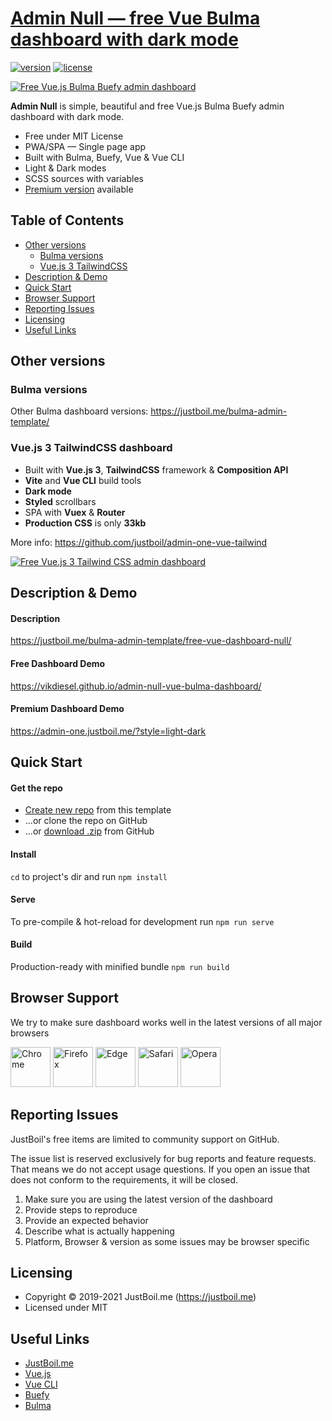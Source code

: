 # [Admin Null — free Vue Bulma dashboard with dark mode](https://justboil.me/bulma-admin-template/free-vue-dashboard-null/)

[![version](https://img.shields.io/github/v/release/vikdiesel/admin-null-vue-bulma-dashboard)](https://justboil.me/bulma-admin-template/free-vue-dashboard-null/)  [![license](https://img.shields.io/badge/license-MIT-blue.svg)](https://justboil.me/bulma-admin-template/free-vue-dashboard-null/)

[![Free Vue.js Bulma Buefy admin dashboard](https://justboil.me/images/null/repository-preview-hi-res.png)](https://vikdiesel.github.io/admin-null-vue-bulma-dashboard/)

**Admin Null** is simple, beautiful and free Vue.js Bulma Buefy admin dashboard with dark mode.

* Free under MIT License
* PWA/SPA — Single page app
* Built with Bulma, Buefy, Vue & Vue CLI
* Light & Dark modes
* SCSS sources with variables
* [Premium version](https://justboil.me/bulma-admin-template/one/) available

## Table of Contents

* [Other versions](#other-versions)
  * [Bulma versions](#bulma-versions)
  * [Vue.js 3 TailwindCSS](#vuejs-3-tailwindcss-dashboard)
* [Description & Demo](#description--demo)
* [Quick Start](#quick-start)
* [Browser Support](#browser-support)
* [Reporting Issues](#reporting-issues)
* [Licensing](#licensing)
* [Useful Links](#useful-links)

## Other versions

### Bulma versions

Other Bulma dashboard versions: https://justboil.me/bulma-admin-template/

### Vue.js 3 TailwindCSS dashboard

* Built with **Vue.js 3**, **TailwindCSS** framework & **Composition API**
* **Vite** and **Vue CLI** build tools
* **Dark mode**
* **Styled** scrollbars
* SPA with **Vuex** & **Router**
* **Production CSS** is only **33kb**

More info: https://github.com/justboil/admin-one-vue-tailwind

[![Free Vue.js 3 Tailwind CSS admin dashboard](https://justboil.me/images/one-v3/repository-tailwind-vue3-vite.png)](https://github.com/justboil/admin-one-vue-tailwind)

## Description & Demo

#### Description

https://justboil.me/bulma-admin-template/free-vue-dashboard-null/

#### Free Dashboard Demo

https://vikdiesel.github.io/admin-null-vue-bulma-dashboard/

#### Premium Dashboard Demo

https://admin-one.justboil.me/?style=light-dark

## Quick Start

#### Get the repo

* [Create new repo](https://github.com/vikdiesel/admin-null-vue-bulma-dashboard/generate) from this template
* &hellip;or clone the repo on GitHub
* &hellip;or [download .zip](https://github.com/vikdiesel/admin-null-vue-bulma-dashboard/archive/master.zip) from GitHub

#### Install

`cd` to project's dir and run `npm install` 

#### Serve

To pre-compile & hot-reload for development run `npm run serve`

#### Build

Production-ready with minified bundle `npm run build`

## Browser Support

We try to make sure dashboard works well in the latest versions of all major browsers

<img src="https://justboil.me/images/browsers-svg/chrome.svg" width="64" height="64" alt="Chrome"> <img src="https://justboil.me/images/browsers-svg/firefox.svg" width="64" height="64" alt="Firefox"> <img src="https://justboil.me/images/browsers-svg/edge.svg" width="64" height="64" alt="Edge"> <img src="https://justboil.me/images/browsers-svg/safari.svg" width="64" height="64" alt="Safari"> <img src="https://justboil.me/images/browsers-svg/opera.svg" width="64" height="64" alt="Opera">

## Reporting Issues

JustBoil's free items are limited to community support on GitHub.

The issue list is reserved exclusively for bug reports and feature requests. That means we do not accept usage questions. If you open an issue that does not conform to the requirements, it will be closed.

1. Make sure you are using the latest version of the dashboard
2. Provide steps to reproduce
3. Provide an expected behavior
4. Describe what is actually happening 
5. Platform, Browser & version as some issues may be browser specific

## Licensing

- Copyright &copy; 2019-2021 JustBoil.me (https://justboil.me)
- Licensed under MIT

## Useful Links

- [JustBoil.me](https://justboil.me)
- [Vue.js](https://vuejs.org)
- [Vue CLI](https://cli.vuejs.org)
- [Buefy](https://buefy.org)
- [Bulma](https://bulma.io)

